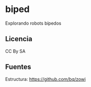 # biped
Explorando robots bípedos

## Licencia 
CC By SA


## Fuentes
Estructura: https://github.com/bq/zowi  
